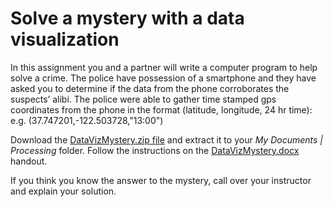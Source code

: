 Solve a mystery with a data visualization
========================================

In this assignment you and a partner will write a computer program to help solve a crime. The police have possession of a smartphone and they have asked you to determine if the data from the phone corroborates the suspects’ alibi. The police were able to gather time stamped gps coordinates from the phone in the format (latitude, longitude, 24 hr time): e.g. (37.747201,-122.503728,"13:00")
 
Download the [DataVizMystery.zip file](https://drive.google.com/open?id=1k9Oru8sH_FgdSxRbQeipNm5y1tr54URg) and extract it to your *My Documents | Processing* folder. Follow the instructions on the [DataVizMystery.docx](https://drive.google.com/open?id=11AXPehSdWj787Hb2FVtY1LkUZzQwb8gf) handout.
 
If you think you know the answer to the mystery, call over your instructor and explain your solution.
